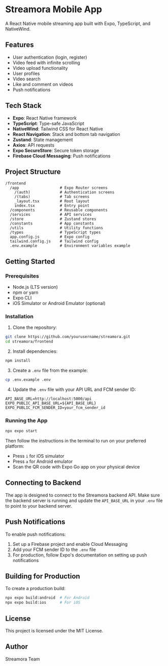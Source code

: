 # Streamora Mobile App

A React Native mobile streaming app built with Expo, TypeScript, and NativeWind.

## Features

- User authentication (login, register)
- Video feed with infinite scrolling
- Video upload functionality
- User profiles
- Video search
- Like and comment on videos
- Push notifications

## Tech Stack

- **Expo**: React Native framework
- **TypeScript**: Type-safe JavaScript
- **NativeWind**: Tailwind CSS for React Native
- **React Navigation**: Stack and bottom tab navigation
- **Zustand**: State management
- **Axios**: API requests
- **Expo SecureStore**: Secure token storage
- **Firebase Cloud Messaging**: Push notifications

## Project Structure

```
/frontend
  /app                  # Expo Router screens
    /(auth)             # Authentication screens
    /(tabs)             # Tab screens
    _layout.tsx         # Root layout
    index.tsx           # Entry point
  /components           # Reusable components
  /services             # API services
  /store                # Zustand stores
  /constants            # App constants
  /utils                # Utility functions
  /types                # TypeScript types
  app.config.js         # Expo config
  tailwind.config.js    # Tailwind config
  .env.example          # Environment variables example
```

## Getting Started

### Prerequisites

- Node.js (LTS version)
- npm or yarn
- Expo CLI
- iOS Simulator or Android Emulator (optional)

### Installation

1. Clone the repository:

```bash
git clone https://github.com/yourusername/streamora.git
cd streamora/frontend
```

2. Install dependencies:

```bash
npm install
```

3. Create a `.env` file from the example:

```bash
cp .env.example .env
```

4. Update the `.env` file with your API URL and FCM sender ID:

```
API_BASE_URL=http://localhost:5000/api
EXPO_PUBLIC_API_BASE_URL=${API_BASE_URL}
EXPO_PUBLIC_FCM_SENDER_ID=your_fcm_sender_id
```

### Running the App

```bash
npx expo start
```

Then follow the instructions in the terminal to run on your preferred platform:
- Press `i` for iOS simulator
- Press `a` for Android emulator
- Scan the QR code with Expo Go app on your physical device

## Connecting to Backend

The app is designed to connect to the Streamora backend API. Make sure the backend server is running and update the `API_BASE_URL` in your `.env` file to point to your backend server.

## Push Notifications

To enable push notifications:

1. Set up a Firebase project and enable Cloud Messaging
2. Add your FCM sender ID to the `.env` file
3. For production, follow Expo's documentation on setting up push notifications

## Building for Production

To create a production build:

```bash
npx expo build:android  # For Android
npx expo build:ios      # For iOS
```

## License

This project is licensed under the MIT License.

## Author

Streamora Team

